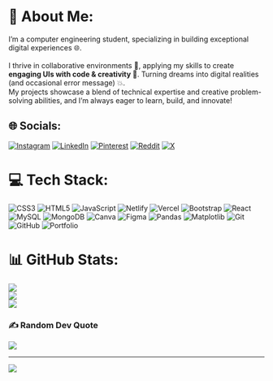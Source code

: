 # 💫 About Me:
I’m a computer engineering student, specializing in building exceptional digital experiences 🌐.<br><br>I thrive in collaborative environments 🤝, applying my skills to create <strong>engaging UIs with code & creativity 🎨</strong>. Turning dreams into digital realities (and occasional error message) 💥.<br>My projects showcase a blend of technical expertise and creative problem-solving abilities, and I’m always eager to learn, build, and innovate!
## 🌐 Socials:
[![Instagram](https://img.shields.io/badge/Instagram-%23E4405F.svg?logo=Instagram&logoColor=white)](https://instagram.com/vala_aaryan01) [![LinkedIn](https://img.shields.io/badge/LinkedIn-%230077B5.svg?logo=linkedin&logoColor=white)](https://linkedin.com/in/linkedin.com/in/arpanvala) [![Pinterest](https://img.shields.io/badge/Pinterest-%23E60023.svg?logo=Pinterest&logoColor=white)](https://pinterest.com/arpanvala) [![Reddit](https://img.shields.io/badge/Reddit-%23FF4500.svg?logo=Reddit&logoColor=white)]([https://reddit.com/user/arpanvala](https://www.reddit.com/user/Arpan_Vala/)) [![X](https://img.shields.io/badge/X-black.svg?logo=X&logoColor=white)](https://x.com/Arpan_Vala) 

# 💻 Tech Stack:
![CSS3](https://img.shields.io/badge/css3-%231572B6.svg?style=for-the-badge&logo=css3&logoColor=white) ![HTML5](https://img.shields.io/badge/html5-%23E34F26.svg?style=for-the-badge&logo=html5&logoColor=white) ![JavaScript](https://img.shields.io/badge/javascript-%23323330.svg?style=for-the-badge&logo=javascript&logoColor=%23F7DF1E) ![Netlify](https://img.shields.io/badge/netlify-%23000000.svg?style=for-the-badge&logo=netlify&logoColor=#00C7B7) ![Vercel](https://img.shields.io/badge/vercel-%23000000.svg?style=for-the-badge&logo=vercel&logoColor=white) ![Bootstrap](https://img.shields.io/badge/bootstrap-%238511FA.svg?style=for-the-badge&logo=bootstrap&logoColor=white) ![React](https://img.shields.io/badge/react-%2320232a.svg?style=for-the-badge&logo=react&logoColor=%2361DAFB) ![MySQL](https://img.shields.io/badge/mysql-4479A1.svg?style=for-the-badge&logo=mysql&logoColor=white) ![MongoDB](https://img.shields.io/badge/MongoDB-%234ea94b.svg?style=for-the-badge&logo=mongodb&logoColor=white) ![Canva](https://img.shields.io/badge/Canva-%2300C4CC.svg?style=for-the-badge&logo=Canva&logoColor=white) ![Figma](https://img.shields.io/badge/figma-%23F24E1E.svg?style=for-the-badge&logo=figma&logoColor=white) ![Pandas](https://img.shields.io/badge/pandas-%23150458.svg?style=for-the-badge&logo=pandas&logoColor=white) ![Matplotlib](https://img.shields.io/badge/Matplotlib-%23ffffff.svg?style=for-the-badge&logo=Matplotlib&logoColor=black) ![Git](https://img.shields.io/badge/git-%23F05033.svg?style=for-the-badge&logo=git&logoColor=white) ![GitHub](https://img.shields.io/badge/github-%23121011.svg?style=for-the-badge&logo=github&logoColor=white) ![Portfolio](https://img.shields.io/badge/Portfolio-%23000000.svg?style=for-the-badge&logo=firefox&logoColor=#FF7139)
# 📊 GitHub Stats:
![](https://github-readme-stats.vercel.app/api?username=ArpanVala&theme=default_repocard&hide_border=false&include_all_commits=false&count_private=false)<br/>
![](https://github-readme-streak-stats.herokuapp.com/?user=ArpanVala&theme=default_repocard&hide_border=false)<br/>
![](https://github-readme-stats.vercel.app/api/top-langs/?username=ArpanVala&theme=default_repocard&hide_border=false&include_all_commits=false&count_private=false&layout=compact)

### ✍️ Random Dev Quote
![](https://quotes-github-readme.vercel.app/api?type=horizontal&theme=dark)

---
[![](https://visitcount.itsvg.in/api?id=ArpanVala&icon=6&color=3)](https://visitcount.itsvg.in)

<!-- Proudly created with GPRM ( https://gprm.itsvg.in ) -->
